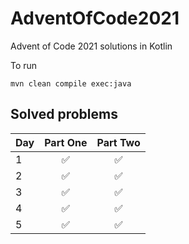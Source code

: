 # AdventOfCode2021
Advent of Code 2021 solutions in Kotlin

To run
```shell
mvn clean compile exec:java
```


## Solved problems
| Day    |      Part One      |      Part Two      |
| ------ | :----------------: | :----------------: |
|      1 | :white_check_mark: | :white_check_mark: | 
|      2 | :white_check_mark: | :white_check_mark: | 
|      3 | :white_check_mark: | :white_check_mark: | 
|      4 | :white_check_mark: | :white_check_mark: | 
|      5 | :white_check_mark: | :white_check_mark: | 
